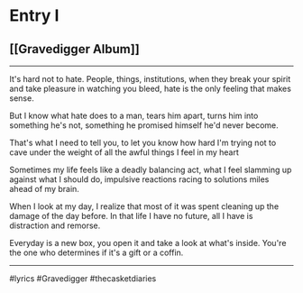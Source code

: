 # Entry I

## [[Gravedigger Album]]

---

It's hard not to hate. People, things, institutions, when they break your spirit and take pleasure in watching you bleed, hate is the only feeling that makes sense.

But I know what hate does to a man, tears him apart, turns him into something he's not, something he promised himself he'd never become.

That's what I need to tell you, to let you know how hard I'm trying not to cave under the weight of all the awful things I feel in my heart

Sometimes my life feels like a deadly balancing act, what I feel slamming up against what I should do, impulsive reactions racing to solutions miles ahead of my brain.

When I look at my day, I realize that most of it was spent cleaning up the damage of the day before. In that life I have no future, all I have is distraction and remorse.

Everyday is a new box, you open it and take a look at what's inside. You're the one who determines if it's a gift or a coffin.

---

#lyrics #Gravedigger #thecasketdiaries
